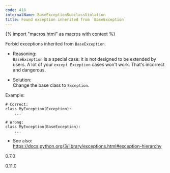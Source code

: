 ```yaml
---
code: 418
internalName: BaseExceptionSubclassViolation
title: Found exception inherited from `BaseException`
---
```


{% import "macros.html" as macros with context %}

Forbid exceptions inherited from `BaseException`.

  - Reasoning:  
    `BaseException` is a special case: it is not designed to be extended
    by users. A lot of your `except Exception` cases won't work. That's
    incorrect and dangerous.

  - Solution:  
    Change the base class to `Exception`.

Example:

    # Correct:
    class MyException(Exception):
        ...
    
    # Wrong:
    class MyException(BaseException):
        ...

  - See also:  
    <https://docs.python.org/3/library/exceptions.html#exception-hierarchy>

<div class="versionadded">

0.7.0

</div>

<div class="versionchanged">

0.11.0

</div>